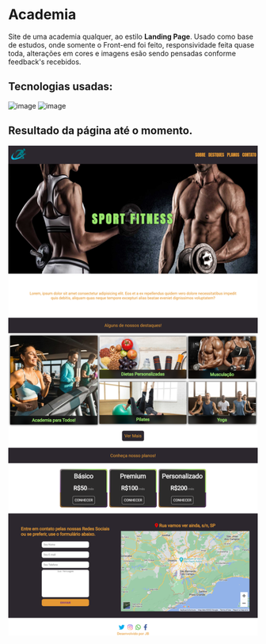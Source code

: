 # Academia
Site de uma academia qualquer, ao estilo **Landing Page**.
Usado como base de estudos, onde somente o Front-end foi feito, responsividade feita quase toda, alterações em cores e imagens esão sendo pensadas conforme feedback's recebidos.  
## Tecnologias usadas:  
![image](https://img.shields.io/badge/HTML5-E34F26?style=for-the-badge&logo=html5&logoColor=white)
![image](https://img.shields.io/badge/CSS3-1572B6?style=for-the-badge&logo=css3&logoColor=white)  

## Resultado da página até o momento.
![alt text](https://github.com/JonathanGalk/imagens/blob/be3c886b9c7ecd0a70a341fb4293494e263b2e9b/resultado.png)
